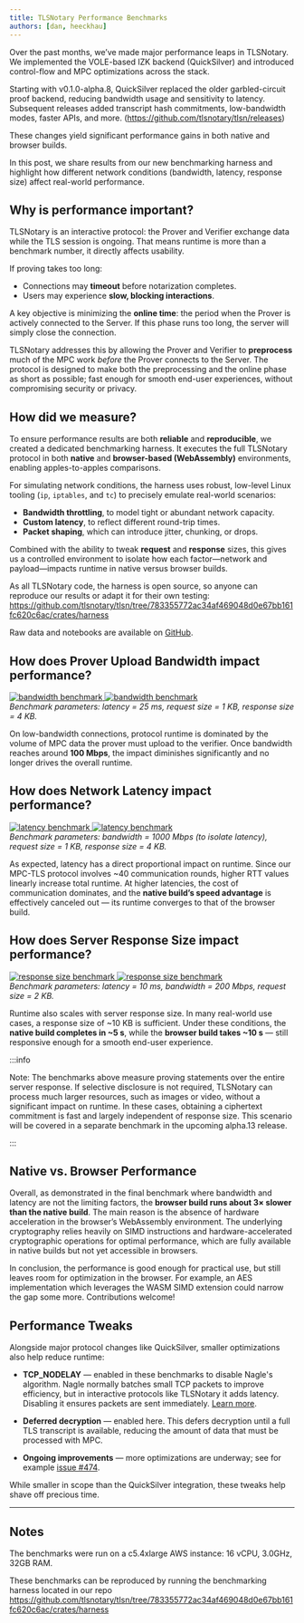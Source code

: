```yaml
---
title: TLSNotary Performance Benchmarks
authors: [dan, heeckhau]
---
```


Over the past months, we’ve made major performance leaps in TLSNotary. We implemented the VOLE-based IZK backend (QuickSilver) and introduced control-flow and MPC optimizations across the stack.

Starting with v0.1.0-alpha.8, QuickSilver replaced the older garbled-circuit proof backend, reducing bandwidth usage and sensitivity to latency. Subsequent releases added transcript hash commitments, low-bandwidth modes, faster APIs, and more. (https://github.com/tlsnotary/tlsn/releases)

These changes yield significant performance gains in both native and browser builds. 

In this post, we share results from our new benchmarking harness and highlight how different network conditions (bandwidth, latency, response size) affect real-world performance.

<!-- truncate -->

## Why is performance important?

TLSNotary is an interactive protocol: the Prover and Verifier exchange data while the TLS session is ongoing. That means runtime is more than a benchmark number, it directly affects usability.

If proving takes too long:
- Connections may **timeout** before notarization completes.  
- Users may experience **slow, blocking interactions**.  

A key objective is minimizing the **online time**: the period when the Prover is actively connected to the Server.  If this phase runs too long, the server will simply close the connection.  

TLSNotary addresses this by allowing the Prover and Verifier to **preprocess** much of the MPC work *before* the Prover connects to the Server. 
The protocol is designed to make both the preprocessing and the online phase as short as possible; fast enough for smooth end-user experiences, without compromising security or privacy.

## How did we measure?

To ensure performance results are both **reliable** and **reproducible**, we created a dedicated benchmarking harness. It executes the full TLSNotary protocol in both **native** and **browser-based (WebAssembly)** environments, enabling apples-to-apples comparisons.

For simulating network conditions, the harness uses robust, low-level Linux tooling (`ip`, `iptables`, and `tc`) to precisely emulate real-world scenarios:

- **Bandwidth throttling**, to model tight or abundant network capacity.
- **Custom latency**, to reflect different round-trip times.
- **Packet shaping**, which can introduce jitter, chunking, or drops.

Combined with the ability to tweak **request** and **response** sizes, this gives us a controlled environment to isolate how each factor—network and payload—impacts runtime in native versus browser builds.

As all TLSNotary code, the harness is open source, so anyone can reproduce our results or adapt it for their own testing:
https://github.com/tlsnotary/tlsn/tree/783355772ac34af469048d0e67bb161fc620c6ac/crates/harness

Raw data and notebooks are available on [GitHub](https://github.com/tlsnotary/website/tree/master/blog/2025-08-31-benchmarks/data).

## How does Prover Upload Bandwidth impact performance?

[
![bandwidth benchmark](./data/bandwidth_light.svg#gh-light-mode-only)
![bandwidth benchmark](./data/bandwidth_dark.svg#gh-dark-mode-only)
](
    https://github.com/tlsnotary/website/blob/master/blog/2025-08-31-benchmarks/data/download.ipynb
)  
*Benchmark parameters: latency = 25 ms, request size = 1 KB, response size = 4 KB.*

On low-bandwidth connections, protocol runtime is dominated by the volume of MPC data the prover must upload to the verifier. Once bandwidth reaches around **100 Mbps**, the impact diminishes significantly and no longer drives the overall runtime.

## How does Network Latency impact performance?

[
![latency benchmark](./data/latency_light.svg#gh-light-mode-only)
![latency benchmark](./data/latency_dark.svg#gh-dark-mode-only)
](
    https://github.com/tlsnotary/website/blob/master/blog/2025-08-31-benchmarks/data/latency.ipynb
)  
*Benchmark parameters: bandwidth = 1000 Mbps (to isolate latency), request size = 1 KB, response size = 4 KB.*

As expected, latency has a direct proportional impact on runtime. Since our MPC-TLS protocol involves ~40 communication rounds, higher RTT values linearly increase total runtime. At higher latencies, the cost of communication dominates, and the **native build’s speed advantage** is effectively canceled out — its runtime converges to that of the browser build.

## How does Server Response Size impact performance?

[
![response size benchmark](./data/download_light.svg#gh-light-mode-only)
![response size benchmark](./data/download_dark.svg#gh-dark-mode-only)
](
    https://github.com/tlsnotary/website/blob/master/blog/2025-08-31-benchmarks/data/download.ipynb
)  
*Benchmark parameters: latency = 10 ms, bandwidth = 200 Mbps, request size = 2 KB.*

Runtime also scales with server response size. In many real-world use cases, a response size of ~10 KB is sufficient. Under these conditions, the **native build completes in ~5 s**, while the **browser build takes ~10 s** — still responsive enough for a smooth end-user experience.

:::info

Note: The benchmarks above measure proving statements over the entire server response. If selective disclosure is not required, TLSNotary can process much larger resources, such as images or video, without a significant impact on runtime. In these cases, obtaining a ciphertext commitment is fast and largely independent of response size. This scenario will be covered in a separate benchmark in the upcoming alpha.13 release.

:::

## Native vs. Browser Performance

Overall, as demonstrated in the final benchmark where bandwidth and latency are not the limiting factors, the **browser build runs about 3× slower than the native build**. The main reason is the absence of hardware acceleration in the browser’s WebAssembly environment. The underlying cryptography relies heavily on SIMD instructions and hardware-accelerated cryptographic operations for optimal performance, which are fully available in native builds but not yet accessible in browsers.

In conclusion, the performance is good enough for practical use, but still leaves room for optimization in the browser. For example, an AES implementation which leverages the WASM SIMD extension could narrow the gap some more. Contributions welcome!

## Performance Tweaks

Alongside major protocol changes like QuickSilver, smaller optimizations also help reduce runtime:

- **TCP_NODELAY** — enabled in these benchmarks to disable Nagle's algorithm. Nagle normally batches small TCP packets to improve efficiency, but in interactive protocols like TLSNotary it adds latency. Disabling it ensures packets are sent immediately. [Learn more](https://en.wikipedia.org/wiki/Nagle%27s_algorithm).

- **Deferred decryption** — enabled here. This defers decryption until a full TLS transcript is available, reducing the amount of data that must be processed with MPC.

- **Ongoing improvements** — more optimizations are underway; see for example [issue #474](https://github.com/tlsnotary/tlsn/issues/474).

While smaller in scope than the QuickSilver integration, these tweaks help shave off precious time.


---
## Notes
The benchmarks were run on a c5.4xlarge AWS instance: 16 vCPU, 3.0GHz, 32GB RAM.

These benchmarks can be reproduced by running the benchmarking harness located in our repo https://github.com/tlsnotary/tlsn/tree/783355772ac34af469048d0e67bb161fc620c6ac/crates/harness
